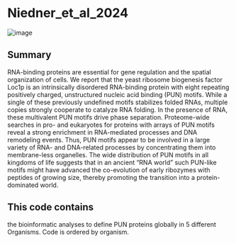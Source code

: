 # Niedner_et_al_2024
![image](https://github.com/user-attachments/assets/41271e77-b2d8-4657-907e-4658efd348ee)

## Summary
RNA-binding proteins are essential for gene regulation and the spatial organization of cells. We report that the yeast ribosome biogenesis factor Loc1p is an intrinsically disordered RNA-binding protein with eight repeating positively charged, unstructured nucleic acid binding (PUN) motifs. While a single of these previously undefined motifs stabilizes folded RNAs, multiple copies strongly cooperate to catalyze RNA folding. In the presence of RNA, these multivalent PUN motifs drive phase separation. Proteome-wide searches in pro- and eukaryotes for proteins with arrays of PUN motifs reveal a strong enrichment in RNA-mediated processes and DNA remodeling events. Thus, PUN motifs appear to be involved in a large variety of RNA- and DNA-related processes by concentrating them into membrane-less organelles. The wide distribution of PUN motifs in all kingdoms of life suggests that in an ancient “RNA world” such PUN-like motifs might have advanced the co-evolution of early ribozymes with peptides of growing size, thereby promoting the transition into a protein-dominated world.

## This code contains
the bioinformatic analyses to define PUN proteins globally in 5 different Organisms. Code is ordered by organism.
